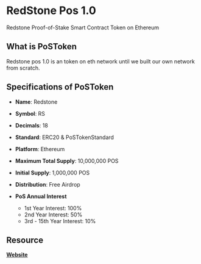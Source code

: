 # RedStone Pos 1.0
Redstone Proof-of-Stake Smart Contract Token on Ethereum

## What is PoSToken
Redstone pos 1.0 is an token on eth network until we built our own network from scratch. 

## Specifications of PoSToken
* **Name**: Redstone
* **Symbol**: RS
* **Decimals**: 18
* **Standard**: ERC20 & PoSTokenStandard
* **Platform**: Ethereum
* **Maximum Total Supply**: 10,000,000 POS
* **Initial Supply**: 1,000,000 POS
* **Distribution**: Free Airdrop

* **PoS Annual Interest**
  + 1st Year Interest: 100%
  + 2nd Year Interest: 50%
  + 3rd - 15th Year Interest: 10%

## Resource
**[Website](http://redstone.crypto.ba/)**
